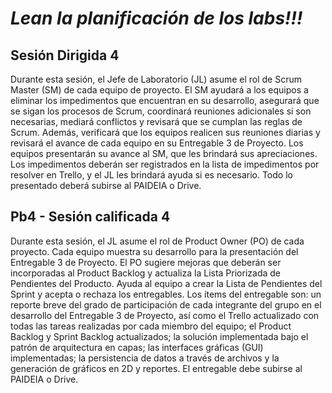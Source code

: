 # ***Lean la planificación de los labs!!!***

## Sesión Dirigida 4
Durante esta sesión, el Jefe de Laboratorio (JL) asume el rol de Scrum Master (SM) de cada equipo de proyecto. El SM ayudará a los equipos a eliminar los impedimentos que encuentran en su desarrollo, asegurará que se sigan los procesos de Scrum, coordinará reuniones adicionales si son necesarias, mediará conflictos y revisará que se cumplan las reglas de Scrum. Además, verificará que los equipos realicen sus reuniones diarias y revisará el avance de cada equipo en su Entregable 3 de Proyecto. Los equipos presentarán su avance al SM, que les brindará sus apreciaciones. Los impedimentos deberán ser registrados en la lista de impedimentos por resolver en Trello, y el JL les brindará ayuda si es necesario. Todo lo presentado deberá subirse al PAIDEIA o Drive.

## Pb4 - Sesión calificada 4
Durante esta sesión, el JL asume el rol de Product Owner (PO) de cada proyecto. Cada equipo muestra su desarrollo para la presentación del Entregable 3 de Proyecto. El PO sugiere mejoras que deberán ser incorporadas al Product Backlog y actualiza la Lista Priorizada de Pendientes del Producto. Ayuda al equipo a crear la Lista de Pendientes del Sprint y acepta o rechaza los entregables. Los ítems del entregable son: un reporte breve del grado de participación de cada integrante del grupo en el desarrollo del Entregable 3 de Proyecto, así como el Trello actualizado con todas las tareas realizadas por cada miembro del equipo; el Product Backlog y Sprint Backlog actualizados; la solución implementada bajo el patrón de arquitectura en capas; las interfaces gráficas (GUI) implementadas; la persistencia de datos a través de archivos y la generación de gráficos en 2D y reportes. El entregable debe subirse al PAIDEIA o Drive.
